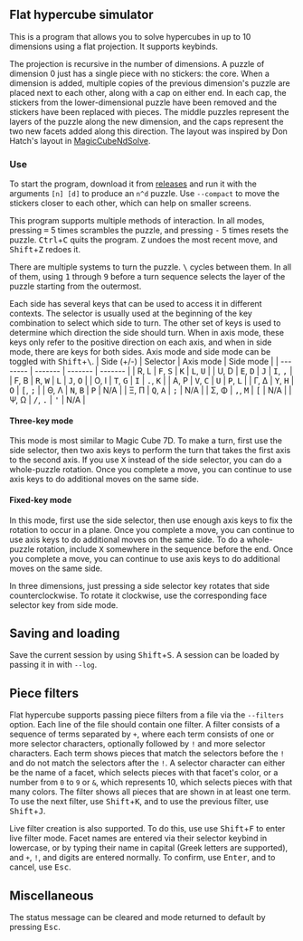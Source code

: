 ## Flat hypercube simulator

This is a program that allows you to solve hypercubes in up to 10 dimensions using a flat projection. It supports keybinds.

The projection is recursive in the number of dimensions. A puzzle of dimension 0 just has a single piece with no stickers: the core. When a dimension is added, multiple copies of the previous dimension's puzzle are placed next to each other, along with a cap on either end. In each cap, the stickers from the lower-dimensional puzzle have been removed and the stickers have been replaced with pieces. The middle puzzles represent the layers of the puzzle along the new dimension, and the caps represent the two new facets added along this direction. The layout was inspired by Don Hatch's layout in [MagicCubeNdSolve](http://www.plunk.org/~hatch/MagicCubeNdSolve/).

### Use

To start the program, download it from [releases](https://github.com/milojacquet/flat-hypercube/releases/latest) and run it with the arguments `[n] [d]` to produce an `n^d` puzzle. Use `--compact` to move the stickers closer to each other, which can help on smaller screens.

This program supports multiple methods of interaction. In all modes, pressing <kbd>=</kbd> 5 times scrambles the puzzle, and pressing <kbd>-</kbd> 5 times resets the puzzle. <kbd>Ctrl</kbd>+<kbd>C</kbd> quits the program. <kbd>Z</kbd> undoes the most recent move, and <kbd>Shift</kbd>+<kbd>Z</kbd> redoes it. 

There are multiple systems to turn the puzzle. <kbd>\\</kbd> cycles between them. In all of them, using <kbd>1</kbd> through <kbd>9</kbd> before a turn sequence selects the layer of the puzzle starting from the outermost.

Each side has several keys that can be used to access it in different contexts. The selector is usually used at the beginning of the key combination to select which side to turn. The other set of keys is used to determine which direction the side should turn. When in axis mode, these keys only refer to the positive direction on each axis, and when in side mode, there are keys for both sides. Axis mode and side mode can be toggled with <kbd>Shift</kbd>+<kbd>\\</kbd>. 
| Side (+/-) | Selector | Axis mode | Side mode |
| -------- | ------- | ------- | ------- |
| R, L | <kbd>F</kbd>, <kbd>S</kbd> | <kbd>K</kbd> | <kbd>L</kbd>, <kbd>U</kbd> |
| U, D | <kbd>E</kbd>, <kbd>D</kbd> | <kbd>J</kbd> | <kbd>I</kbd>, <kbd>,</kbd> |
| F, B | <kbd>R</kbd>, <kbd>W</kbd> | <kbd>L</kbd> | <kbd>J</kbd>, <kbd>O</kbd> |
| O, I | <kbd>T</kbd>, <kbd>G</kbd> | <kbd>I</kbd> | <kbd>.</kbd>, <kbd>K</kbd> |
| A, P | <kbd>V</kbd>, <kbd>C</kbd> | <kbd>U</kbd> | <kbd>P</kbd>, <kbd>L</kbd> |
| Γ, Δ | <kbd>Y</kbd>, <kbd>H</kbd> | <kbd>O</kbd> | <kbd>[</kbd>, <kbd>;</kbd> |
| Θ, Λ | <kbd>N</kbd>, <kbd>B</kbd> | <kbd>P</kbd> | N/A |
| Ξ, Π | <kbd>Q</kbd>, <kbd>A</kbd> | <kbd>;</kbd> | N/A |
| Σ, Φ | <kbd>,</kbd>, <kbd>M</kbd> | <kbd>[</kbd> | N/A |
| Ψ, Ω | <kbd>/</kbd>, <kbd>.</kbd> | <kbd>'</kbd> | N/A |

#### Three-key mode

This mode is most similar to Magic Cube 7D. To make a turn, first use the side selector, then two axis keys to perform the turn that takes the first axis to the second axis. If you use <kbd>X</kbd> instead of the side selector, you can do a whole-puzzle rotation. Once you complete a move, you can continue to use axis keys to do additional moves on the same side.

#### Fixed-key mode

In this mode, first use the side selector, then use enough axis keys to fix the rotation to occur in a plane. Once you complete a move, you can continue to use axis keys to do additional moves on the same side. To do a whole-puzzle rotation, include <kbd>X</kbd> somewhere in the sequence before the end. Once you complete a move, you can continue to use axis keys to do additional moves on the same side.

In three dimensions, just pressing a side selector key rotates that side counterclockwise. To rotate it clockwise, use the corresponding face selector key from side mode.

## Saving and loading

Save the current session by using <kbd>Shift</kbd>+<kbd>S</kbd>. A session can be loaded by passing it in with `--log`.

## Piece filters

Flat hypercube supports passing piece filters from a file via the `--filters` option. Each line of the file should contain one filter. A filter consists of a sequence of terms separated by `+`, where each term consists of one or more selector characters, optionally followed by `!` and more selector characters. Each term shows pieces that match the selectors before the `!` and do not match the selectors after the `!`. A selector character can either be the name of a facet, which selects pieces with that facet's color, or a number from `0` to `9` or `&`, which represents 10, which selects pieces with that many colors. The filter shows all pieces that are shown in at least one term. To use the next filter, use <kbd>Shift</kbd>+<kbd>K</kbd>, and to use the previous filter, use <kbd>Shift</kbd>+<kbd>J</kbd>.

Live filter creation is also supported. To do this, use use <kbd>Shift</kbd>+<kbd>F</kbd> to enter live filter mode. Facet names are entered via their selector keybind in lowercase, or by typing their name in capital (Greek letters are supported), and `+`, `!`, and digits are entered normally. To confirm, use <kbd>Enter</kbd>, and to cancel, use <kbd>Esc</kbd>.

## Miscellaneous

The status message can be cleared and mode returned to default by pressing <kbd>Esc</kbd>. 
